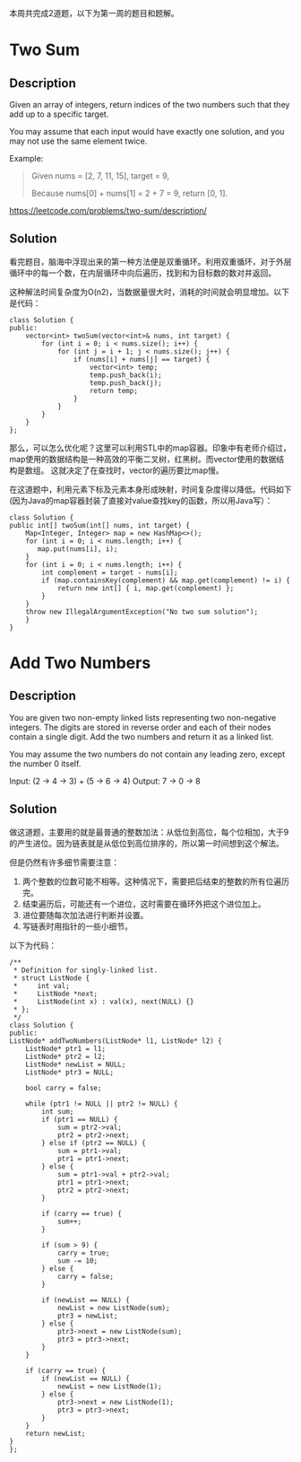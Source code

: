 本周共完成2道题，以下为第一周的题目和题解。
# Two Sum
## Description
Given an array of integers, return indices of the two numbers such that they add up to a specific target.

You may assume that each input would have exactly one solution, and you may not use the same element twice.

Example:

> Given nums = [2, 7, 11, 15], target = 9,
>
> Because nums[0] + nums[1] = 2 + 7 = 9, return [0, 1].

https://leetcode.com/problems/two-sum/description/

## Solution
看完题目，脑海中浮现出来的第一种方法便是双重循环。利用双重循环，对于外层循环中的每一个数，在内层循环中向后遍历，找到和为目标数的数对并返回。

这种解法时间复杂度为O(n2)，当数据量很大时，消耗的时间就会明显增加。以下是代码：

    class Solution {
    public:
        vector<int> twoSum(vector<int>& nums, int target) {
            for (int i = 0; i < nums.size(); i++) {
            	for (int j = i + 1; j < nums.size(); j++) {
            		if (nums[i] + nums[j] == target) {
            			vector<int> temp;
        	    		temp.push_back(i);
            			temp.push_back(j);
            			return temp;
            		}
            	}
            }
        }
    };

那么，可以怎么优化呢？这里可以利用STL中的map容器。印象中有老师介绍过，map使用的数据结构是一种高效的平衡二叉树，红黑树。而vector使用的数据结构是数组。
这就决定了在查找时，vector的遍历要比map慢。

在这道题中，利用元素下标及元素本身形成映射，时间复杂度得以降低。代码如下(因为Java的map容器封装了直接对value查找key的函数，所以用Java写）：

    class Solution {
    public int[] twoSum(int[] nums, int target) {
        Map<Integer, Integer> map = new HashMap<>();
        for (int i = 0; i < nums.length; i++) {
           map.put(nums[i], i);
        }
        for (int i = 0; i < nums.length; i++) {
            int complement = target - nums[i];
            if (map.containsKey(complement) && map.get(complement) != i) {
                return new int[] { i, map.get(complement) };
            }
        }    
        throw new IllegalArgumentException("No two sum solution");
        }
    }

# Add Two Numbers 
## Description
You are given two non-empty linked lists representing two non-negative integers. The digits are stored in reverse order and each of their nodes contain a single digit. Add the two numbers and return it as a linked list.

You may assume the two numbers do not contain any leading zero, except the number 0 itself.

Input: (2 -> 4 -> 3) + (5 -> 6 -> 4)
Output: 7 -> 0 -> 8
## Solution
做这道题，主要用的就是最普通的整数加法：从低位到高位，每个位相加，大于9的产生进位。因为链表就是从低位到高位排序的，所以第一时间想到这个解法。

但是仍然有许多细节需要注意：
1. 两个整数的位数可能不相等。这种情况下，需要把后结束的整数的所有位遍历完。
2. 结束遍历后，可能还有一个进位，这时需要在循环外把这个进位加上。
3. 进位要随每次加法进行判断并设置。
4. 写链表时用指针的一些小细节。

以下为代码：

    /**
     * Definition for singly-linked list.
     * struct ListNode {
     *     int val;
     *     ListNode *next;
     *     ListNode(int x) : val(x), next(NULL) {}
     * };
     */
    class Solution {
    public:
    ListNode* addTwoNumbers(ListNode* l1, ListNode* l2) {
        ListNode* ptr1 = l1;
        ListNode* ptr2 = l2;
        ListNode* newList = NULL;
        ListNode* ptr3 = NULL;

        bool carry = false;

        while (ptr1 != NULL || ptr2 != NULL) {
        	int sum;
        	if (ptr1 == NULL) {
        		sum = ptr2->val;
        		ptr2 = ptr2->next;
        	} else if (ptr2 == NULL) {
        		sum = ptr1->val;
        		ptr1 = ptr1->next;
        	} else {
        		sum = ptr1->val + ptr2->val;
        		ptr1 = ptr1->next;
        		ptr2 = ptr2->next;
        	}

        	if (carry == true) {
        		sum++;
        	}

        	if (sum > 9) {
        		carry = true;
        		sum -= 10;
        	} else {
        		carry = false;
        	}

        	if (newList == NULL) {
        		newList = new ListNode(sum);
        		ptr3 = newList;
        	} else {
        		ptr3->next = new ListNode(sum);
        		ptr3 = ptr3->next;
        	}
        }

        if (carry == true) {
        	if (newList == NULL) {
        		newList = new ListNode(1);
        	} else {
        		ptr3->next = new ListNode(1);
        		ptr3 = ptr3->next;
        	}
        }
        return newList;
    }
    };
